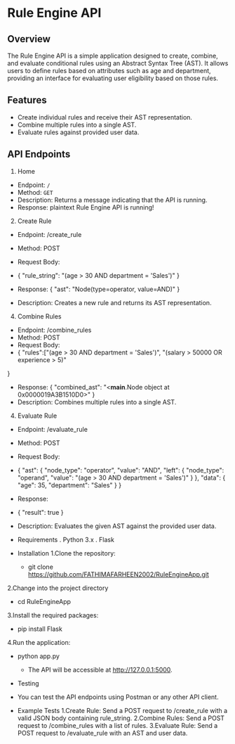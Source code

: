 # Rule Engine API

## Overview
The Rule Engine API is a simple application designed to create, combine, and evaluate conditional rules using an Abstract Syntax Tree (AST). It allows users to define rules based on attributes such as age and department, providing an interface for evaluating user eligibility based on those rules.

## Features
- Create individual rules and receive their AST representation.
- Combine multiple rules into a single AST.
- Evaluate rules against provided user data.

## API Endpoints

 1. Home
- Endpoint: `/`
- Method: `GET`
- Description: Returns a message indicating that the API is running.
- Response:
  plaintext
  Rule Engine API is running!

2. Create Rule
- Endpoint: /create_rule
- Method: POST
- Request Body:
- {
    "rule_string": "(age > 30 AND department = 'Sales')"
}

- Response:
{
    "ast": "Node(type=operator, value=AND)"
}
- Description: Creates a new rule and returns its AST representation.

4. Combine Rules
- Endpoint: /combine_rules
- Method: POST
- Request Body:
- {
    "rules":["(age > 30 AND department = 'Sales')",
        "(salary > 50000 OR experience > 5)"
       
}

- Response:
{
    "combined_ast": "<__main__.Node object at 0x0000019A3B1510D0>"
}
- Description: Combines multiple rules into a single AST.

4. Evaluate Rule
- Endpoint: /evaluate_rule
- Method: POST
- Request Body:
- {
    "ast": {
        "node_type": "operator",
        "value": "AND",
        "left": {
            "node_type": "operand",
            "value": "(age > 30 AND department = 'Sales')"
        }
    },
    "data": {
        "age": 35,
        "department": "Sales"
    }
}

- Response:
- {
    "result": true
}
- Description: Evaluates the given AST against the provided user data.

- Requirements
. Python 3.x
. Flask

- Installation
1.Clone the repository:
  - git clone https://github.com/FATHIMAFARHEEN2002/RuleEngineApp.git
  
2.Change into the project directory
  - cd RuleEngineApp
  
3.Install the required packages:
 -  pip install Flask

4.Run the application:
- python app.py
  - The API will be accessible at http://127.0.0.1:5000.

- Testing
- You can test the API endpoints using Postman or any other API client.

- Example Tests
1.Create Rule: Send a POST request to /create_rule with a valid JSON body containing rule_string.
2.Combine Rules: Send a POST request to /combine_rules with a list of rules.
3.Evaluate Rule: Send a POST request to /evaluate_rule with an AST and user data.
